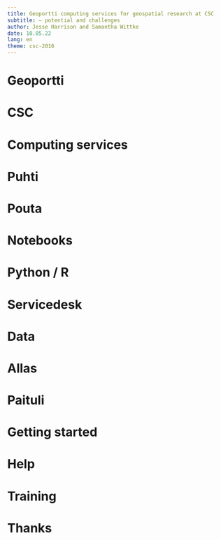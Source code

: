 ```yaml
--- 
title: Geoportti computing services for geospatial research at CSC 
subtitle: – potential and challenges
author: Jesse Harrison and Samantha Wittke
date: 10.05.22
lang: en
theme: csc-2016
---
```


# Geoportti

# CSC

# Computing services

# Puhti

# Pouta

# Notebooks

# Python / R

# Servicedesk

# Data

# Allas

# Paituli

# Getting started

# Help

# Training

# Thanks



